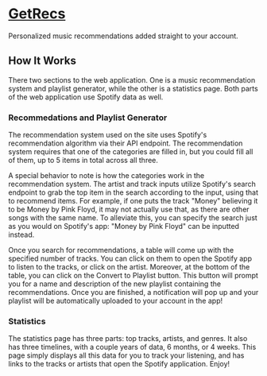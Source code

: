 # [GetRecs](https://www.recsandstats.com/)
Personalized music recommendations added straight to your account.

## How It Works
There two sections to the web application. One is a music recommendation system and playlist generator, while the other is a statistics page. Both parts of the web application use Spotify data as well.

### Recommedations and Playlist Generator
The recommendation system used on the site uses Spotify's recommendation algorithm via their API endpoint. The recommendation system requires that one of the categories are filled in, but you could fill all of them, up to 5 items in total across all three.

A special behavior to note is how the categories work in the recommendation system. The artist and track inputs utilize Spotify's search endpoint to grab the top item in the search according to the input, using that to recommend items. For example, if one puts the track "Money" believing it to be Money by Pink Floyd, it may not actually use that, as there are other songs with the same name. To alleviate this, you can specify the search just as you would on Spotify's app: "Money by Pink Floyd" can be inputted instead.

Once you search for recommendations, a table will come up with the specified number of tracks. You can click on them to open the Spotify app to listen to the tracks, or click on the artist. Moreover, at the bottom of the table, you can click on the Convert to Playlist button. This button will prompt you for a name and description of the new playlist containing the recommendations. Once you are finished, a notification will pop up and your playlist will be automatically uploaded to your account in the app! 

### Statistics
The statistics page has three parts: top tracks, artists, and genres. It also has three timelines, with a couple years of data, 6 months, or 4 weeks. This page simply displays all this data for you to track your listening, and has links to the tracks or artists that open the Spotify application. Enjoy!
